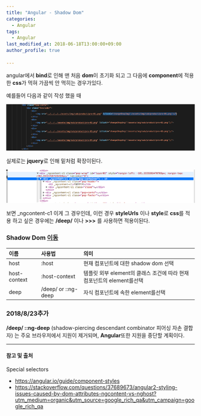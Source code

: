 ```yaml
---
title: "Angular - Shadow Dom"
categories: 
  - Angular
tags:
  - Angular
last_modified_at: 2018-06-18T13:00:00+09:00
author_profile: true

---
```

angular에서 **bind**로 인해 맨 처음 **dom**이 초기화 되고 그 다음에 **component**에 적용한 **css**가 먹혀 가끔씩 안 먹히는 경우가있다.

예를들어 다음과 같이 작성 했을 때

![1](/assets/img/posts/angular/shadowdom/1.png)

실제로는 **jquery**로 인해 밑처럼 확장이된다.

![2](/assets/img/posts/angular/shadowdom/2.png)

보면 _ngcontent-c1 이게 그 경우인데, 이런 경우 **styleUrls** 이나 **style**로 **css**를 적용 하고 싶은 경우에는 **/deep/** 이나 **>>>** 를 사용하면 적용이된다.

### Shadow Dom [이동](https://angular.io/guide/component-styles)

|이름|사용법|의미|
|:---|:---|:---|
|host|:host|현재 컴포넌트에 대한 shadow dom 선택|
|host-context|:host-context|템플릿 외부 element의 클래스 조건에 따라 현재 컴포넌트의 element를선택|
|deep|/deep/ or ::ng-deep|자식 컴포넌트에 속한 element를선택|



### 2018/8/23추가
**/deep/ ::ng-deep** (shadow-piercing descendant combinator 피어싱 자손 결합자) 는 주요 브라우저에서 지원이 제거되며, **Angular**또한 지원을 중단할 계획이다.


---
#### 참고 및 출처

Special selectors
- <https://angular.io/guide/component-styles>
- <https://stackoverflow.com/questions/37689673/angular2-styling-issues-caused-by-dom-attributes-ngcontent-vs-nghost?utm_medium=organic&utm_source=google_rich_qa&utm_campaign=google_rich_qa>